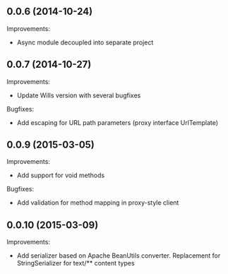 ## 0.0.6 (2014-10-24)

Improvements:
  
  - Async module decoupled into separate project 

## 0.0.7 (2014-10-27)

Improvements:
  
  - Update Wills version with several bugfixes
  
Bugfixes:

  - Add escaping for URL path parameters (proxy interface UrlTemplate)

## 0.0.9 (2015-03-05)

Improvements:

  - Add support for void methods

Bugfixes:

  - Add validation for method mapping in proxy-style client

## 0.0.10 (2015-03-09)

Improvements:

  - Add serializer based on Apache BeanUtils converter. Replacement for StringSerializer for text/** content types

